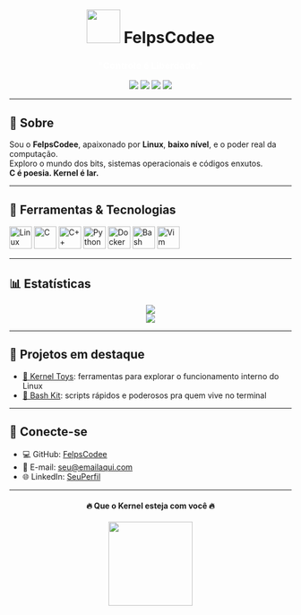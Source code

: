 <h1 align="center">
  <img src="https://upload.wikimedia.org/wikipedia/commons/a/af/Tux.png" width="60"/>
  FelpsCodee
</h1>

<h3 align="center" style="color: white;">"Controle é Liberdade."</h3>

<p align="center">
  <img src="https://img.shields.io/badge/Linux-black?style=for-the-badge&logo=linux&logoColor=white"/>
  <img src="https://img.shields.io/badge/C-0d1117?style=for-the-badge&logo=c&logoColor=white"/>
  <img src="https://img.shields.io/badge/C++-0d1117?style=for-the-badge&logo=cpp&logoColor=white"/>
  <img src="https://img.shields.io/badge/Python-black?style=for-the-badge&logo=python&logoColor=white"/>
</p>

---

## 🐧 Sobre

Sou o **FelpsCodee**, apaixonado por **Linux**, **baixo nível**, e o poder real da computação.  
Exploro o mundo dos bits, sistemas operacionais e códigos enxutos.  
**C é poesia. Kernel é lar.**

---

## 🧰 Ferramentas & Tecnologias

<p align="left">
  <img src="https://cdn.jsdelivr.net/gh/devicons/devicon/icons/linux/linux-original.svg" width="40" title="Linux"/>
  <img src="https://cdn.jsdelivr.net/gh/devicons/devicon/icons/c/c-original.svg" width="40" title="C"/>
  <img src="https://cdn.jsdelivr.net/gh/devicons/devicon/icons/cplusplus/cplusplus-original.svg" width="40" title="C++"/>
  <img src="https://cdn.jsdelivr.net/gh/devicons/devicon/icons/python/python-original.svg" width="40" title="Python"/>
  <img src="https://cdn.jsdelivr.net/gh/devicons/devicon/icons/docker/docker-original.svg" width="40" title="Docker"/>
  <img src="https://cdn.jsdelivr.net/gh/devicons/devicon/icons/bash/bash-original.svg" width="40" title="Bash"/>
  <img src="https://cdn.jsdelivr.net/gh/devicons/devicon/icons/vim/vim-original.svg" width="40" title="Vim"/>
</p>

---

## 📊 Estatísticas

<p align="center">
  <img src="https://github-readme-stats.vercel.app/api?username=FelpsCodee&show_icons=true&theme=tokyonight&hide_border=true"/>
  <br>
  <img src="https://github-readme-stats.vercel.app/api/top-langs/?username=FelpsCodee&layout=compact&theme=tokyonight&hide_border=true"/>
</p>

---

## 🚀 Projetos em destaque

- [🔧 Kernel Toys](https://github.com/FelpsCodee/kernel-toys): ferramentas para explorar o funcionamento interno do Linux
- [🐚 Bash Kit](https://github.com/FelpsCodee/bash-kit): scripts rápidos e poderosos pra quem vive no terminal

---

## 🔗 Conecte-se

- 💻 GitHub: [FelpsCodee](https://github.com/FelpsCodee)
- 📧 E-mail: seu@emailaqui.com
- 🌐 LinkedIn: [SeuPerfil](https://www.linkedin.com/in/seuperfil)

---

<h4 align="center">🔥 Que o Kernel esteja com você 🔥</h4>
<p align="center">
  <img src="https://i.pinimg.com/originals/40/e1/6f/40e16f14fdc7bc10ed72f3ddfc8c87bd.gif" width="150"/>
</p>
